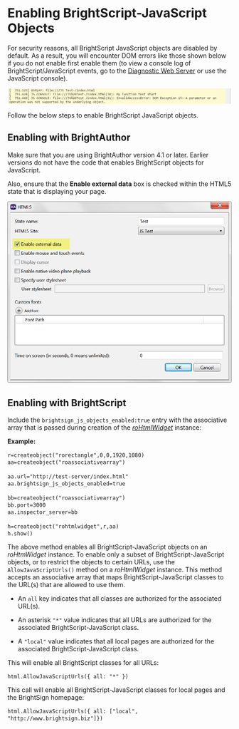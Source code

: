 # Enabling BrightScript-JavaScript Objects

For security reasons, all BrightScript JavaScript objects are disabled by default. As a result, you will encounter DOM errors like those shown below if you do not enable first enable them (to view a console log of BrightScript/JavaScript events, go to the [Diagnostic Web Server](https://brightsign.atlassian.net/wiki/spaces/DOC/pages/370673541/Diagnostic+Web+Server) or use the JavaScript console).

![](./attachments/DOM%20Exception%20--%20Console%20Output.png)

Follow the below steps to enable BrightScript JavaScript objects.

## Enabling with BrightAuthor

Make sure that you are using BrightAuthor version 4.1 or later. Earlier versions do not have the code that enables BrightScript objects for JavaScript.

Also, ensure that the **Enable external data** box is checked within the HTML5 state that is displaying your page.

![](./attachments/BA%20--%20Enable%20External%20Data.png)

## Enabling with BrightScript

Include the `brightsign_js_objects_enabled:true` entry with the associative array that is passed during creation of the [*roHtmlWidget*](../../../developers/brightscript/object-reference/presentation-and-widget-objects/rohtmlwidget.md) instance:

**Example:**

```
r=createobject("rorectangle",0,0,1920,1080)
aa=createobject("roassociativearray")

aa.url="http://test-server/index.html"
aa.brightsign_js_objects_enabled=true

bb=createobject("roassociativearray")
bb.port=3000
aa.inspector_server=bb

h=createobject("rohtmlwidget",r,aa)
h.show()
```

The above method enables all BrightScript-JavaScript objects on an *roHtmWidget* instance. To enable only a subset of BrightScript-JavaScript objects, or to restrict the objects to certain URLs, use the `AllowJavaScriptUrls()` method on a *roHtmlWidget* instance. This method accepts an associative array that maps BrightScript-JavaScript classes to the URL(s) that are allowed to use them.

*   An `all` key indicates that all classes are authorized for the associated URL(s).
    
*   An asterisk `"*"` value indicates that all URLs are authorized for the associated BrightScript-JavaScript class.
    
*   A `"local"` value indicates that all local pages are authorized for the associated BrightScript-JavaScript class.
    

This will enable all BrightScript classes for all URLs:

```
html.AllowJavaScriptUrls({ all: "*" })
```

This call will enable all BrightScript-JavaScript classes for local pages and the BrightSign homepage:

```
html.AllowJavaScriptUrls({ all: ["local", "http://www.brightsign.biz"]})
```
